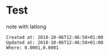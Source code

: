 # Test

note with latlong

    Created at: 2018-10-06T12:46:58+01:00
    Updated at: 2018-10-06T12:46:58+01:00
    Where: 0.0001,0.0001

